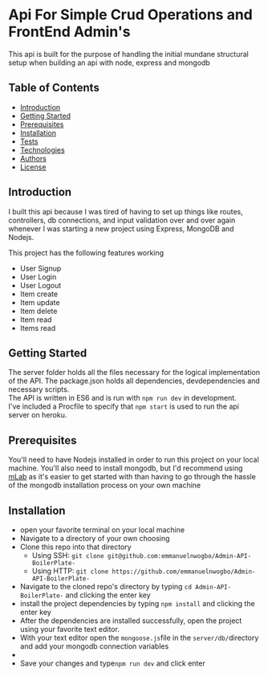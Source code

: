 <h1>Api For Simple Crud Operations and FrontEnd Admin's</h2>

<p>This api is built for the purpose of handling the initial mundane structural setup when building an api with node, express and mongodb</p>

<h2>Table of Contents</h2>
<ul>
  <li><a href="#introduction">Introduction</a></li>
  <li><a href="#gettingstarted">Getting Started</a></li>
  <li><a href="#prerequisites">Prerequisites</a></li>
  <li><a href="#installation">Installation</a></li>
  <li><a href="#tests">Tests</a></li>
  <li><a href="#technologies">Technologies</a></li>
  <li><a href="#authors">Authors</a></li>
  <li><a href="#license">License</a></li>
</ul>

<h2 id="introduction">Introduction</h2>
<p>I built this api because I was tired of having to set up things like routes, controllers, db connections, and input validation over and over again whenever I was starting a new project using Express, MongoDB and Nodejs.</p>
<p>
This project has the following features working
<ul>
  <li>User Signup</li>
  <li>User Login</li>
  <li>User Logout</li>
  <li>Item create</li>
  <li>Item update</li>
  <li>Item delete</li>
  <li>Item read</li>
  <li>Items read</li>
</ul>
</p>

<h2 id="gettingstarted">Getting Started</h2>
<p>The server folder holds all the files necessary for the logical implementation of the API. The package.json holds all dependencies, devdependencies and necessary scripts. <br>The API is written in ES6 and is run with <code>npm run dev</code> in development. <br>I've included a Procfile to specify that <code>npm start</code> is used to run the api server on heroku.</p>

<h2 id="prerequisites">Prerequisites</h2>
<p>You'll need to have Nodejs installed in order to run this project on your local machine. You'll also need to install mongodb, but I'd recommend using <a href="https://mlab.com">mLab</a> as it's easier to get started with than having to go through the hassle of the mongodb installation process on your own machine</p>

<h2 id="installation">Installation</h2>
<p>
  <ul>
  <li>open your favorite terminal on your local machine</li>
  <li>Navigate to a directory of your own choosing</li>
  <li>Clone this repo into that directory
    <ul>
      <li>Using SSH: <code>git clone git@github.com:emmanuelnwogbo/Admin-API-BoilerPlate-</code></li>
      <li>Using HTTP: <code>git clone https://github.com/emmanuelnwogbo/Admin-API-BoilerPlate-</code></li>
    </ul>
  </li>
  <li>Navigate to the cloned repo's directory by typing <code>cd Admin-API-BoilerPlate-</code> and clicking the enter key</li>
  <li>install the project dependencies by typing <code>npm install</code> and clicking the enter key</li>
  <li>After the dependencies are installed successfully, open the project using your favorite text editor.</li>
  <li>With your text editor open the <code>mongoose.js</code>file in the <code>server/db/</code>directory and add your mongodb connection variables<li>
  <li>Save your changes and type<code>npm run dev</code> and click enter</li>
  </ul>
</p>